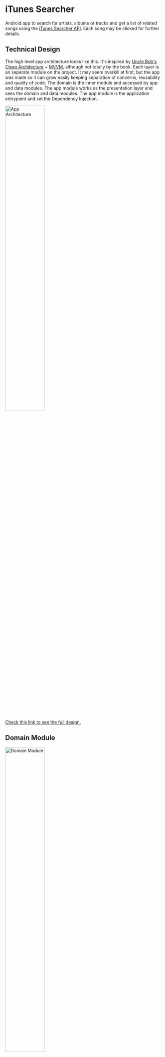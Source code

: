 # iTunes Searcher
Android app to search for artists, albums or tracks and get a list of related songs using the [iTunes Searcher API](https://developer.apple.com/library/archive/documentation/AudioVideo/Conceptual/iTuneSearchAPI/Searching.html#//apple_ref/doc/uid/TP40017632-CH5-SW1). Each song may be clicked for further details.

## Technical Design
The high level app architecture looks like this. It's inspired by [Uncle Bob's Clean Architecture](https://blog.cleancoder.com/uncle-bob/2012/08/13/the-clean-architecture.html) + [MVVM](https://developer.android.com/topic/architecture), although not totally by the book. Each layer is an separate module on the project. It may seem overkill at first, but the app was made so it can grow easily keeping separation of concerns, reusability and quality of code. The domain is the inner module and accessed by app and data modules. The app module works as the presentation layer and sees the domain and data modules. The app module is the application entrypoint and set the Dependency Injection.



<img src="readme_assets/technical_design.png" alt="App Architecture" height="50%"/>

[Check this link to see the full design.](https://drive.google.com/file/d/1qRgH6Jz-X8WToYr7I5vm8GwoBeCpAKiS/view?usp=sharing)

## Domain Module

<img src="readme_assets/domain_packages.png" alt="Domain Module" height="50%"/>

The domain module is a pure kotlin module with the abstractation of business logic. It has no Android-related dependency. It's the inner module in clean architecture and is seen by app and data modules, but does see them.

- UseCases: makes the necessary calls from the repositories and get it ready to the UI. GetResultsUseCase calls the necessary method from the ItunesSearcherRepository and may add aditional logic.
- Entities: basically the app models. The domain Entity is read to be used at the app/presentation layer, but it's mapped from the network entity in data module first
- Repositories: interface to get the data from the data module. ItunesSearcherRepository does the job.
- CustomResponse: API responses wrapper (Success or Failure)
- Extensions: takes advantaged from Kotlin extensions features to write custom functions to existing classes

## Data Module

<img src="readme_assets/data_packages.png" alt="Data Module" height="50%"/>

The data module is responsible for all data sources that the app relies on. It could be either a remote data source (network) or a local database. Although the Local data source is on the technical design, on this first version of the app only the remote data source was implemented to fetch the data from the [iTunes Searcher API](https://developer.apple.com/library/archive/documentation/AudioVideo/Conceptual/iTuneSearchAPI/Searching.html#//apple_ref/doc/uid/TP40017632-CH5-SW1).

- Remote Data Source (Network)
- ITunesSearcherRepositoryImpl: the data module makes the actual implementation of the Repository interface. From there the API services are called.
- ItunesSearcherService: service with the contract to fetch data from the API.
- Responses: network entities to map the JSON objects from the API using Moshi.
- Mappers: functions to map a network entity to a domain entity (that's better suited to be used in the app)
- NetworkModule: define the Dependency Injection for network and repository calls.



## App Module

<img src="readme_assets/app_packages.png" alt="App Module" height="50%"/>

The app module is the starting point to the app and works as the presentation layer to handle all UI logic and design. To do so, a MVVM approach is used. The app module also takes care of the Dependency Injection for all layers through the MainApplication class. It takes advantage from modern Android Jetpack libraries, Kotlin features and SOLID concepts to deliver clean and efficient code.

- Activities: each Activity is an app screen to interact with the user and runs along with the app lifecycle. DataBinding is used to populate views with data from ViewModel with reactive programming + MutableStateFlow. The Activity is a dumb view with its state controlled by ViewModel. MainActivity is the only Activity so far, but it could easily grow.
- Fragments: each Fragment is an encapsulated component attached to an Activity, a smaller part of the view. Also uses DataBinding to observe data from ViewModel. Now we have TrackDetailsBottomSheetFragment to show the details of a clicked song.
- ViewModel: a ViewModel class is responsible for all the view logic and data, handling and managing all UI-related data. The ViewModel is aware of the view's lifecycle. It calls the UseCases from domain layer and handle all the data flow to be observed by the views with the help of Coroutines. MainViewModel is the main only viewmodel so far and calls GetMenusUseCase. It has a holder class MainViewModelState.
- Adapters: implementation of RecyclerView.Adapter and manages all the logic to deal with RecyclerView lists. It has rules to bind each element of an array (with DataBinding) at every position. There's an adittional ViewHolder class for each adapter with rules to bind an individual item.
- MainApplication: the start of everything. Deals with app-wide state and injects the dependency with Koin from AppModule and NetworkModule
- Base classes: abstract classes to be reused by activities and viewmodels
- Extensions: takes advantaged from Kotlin extensions features to write custom functions to existing classes
- Components: data classes to set everything up for UI components. So far we have RecyclerComponent to create RecyclerView with a given adapter and other configurations.


## Stack
- Coded in [Kotlin](https://kotlinlang.org)
- UI and Android-related libraries from [Android Jetpack](https://developer.android.com/jetpack)
- Network calls with [Retrofit](https://github.com/square/retrofit)
- JSON parsing with [Moshi](https://github.com/square/moshi)
- Concurrency with [Coroutines & Flows](https://kotlin.github.io/kotlinx.coroutines/)
- Dependency Injection with [Koin](https://insert-koin.io/)
- Async image loading with [Coil](https://coil-kt.github.io/coil/) 

## Next steps
- [ ] Create reusable themes and styles for the app layouts

- [ ] Make the app looks better improving UI/UX

- [ ] Create a embedded player to play the 30-second song from previewUrl property  

- [ ] Handle API errors 

- [ ] Put additional configuration at BaseViewModel and its startView method implementation

- [ ] Room Database to persist data locally

- [ ] Write unit tests

## 📃 License

```
MIT License

Copyright (c) 2022 Miguel Barreto Rezende Marques de Freitas

Permission is hereby granted, free of charge, to any person obtaining a copy
of this software and associated documentation files (the "Software"), to deal
in the Software without restriction, including without limitation the rights
to use, copy, modify, merge, publish, distribute, sublicense, and/or sell
copies of the Software, and to permit persons to whom the Software is
furnished to do so, subject to the following conditions:

The above copyright notice and this permission notice shall be included in all
copies or substantial portions of the Software.

THE SOFTWARE IS PROVIDED "AS IS", WITHOUT WARRANTY OF ANY KIND, EXPRESS OR
IMPLIED, INCLUDING BUT NOT LIMITED TO THE WARRANTIES OF MERCHANTABILITY,
FITNESS FOR A PARTICULAR PURPOSE AND NONINFRINGEMENT. IN NO EVENT SHALL THE
AUTHORS OR COPYRIGHT HOLDERS BE LIABLE FOR ANY CLAIM, DAMAGES OR OTHER
LIABILITY, WHETHER IN AN ACTION OF CONTRACT, TORT OR OTHERWISE, ARISING FROM,
OUT OF OR IN CONNECTION WITH THE SOFTWARE OR THE USE OR OTHER DEALINGS IN THE
SOFTWARE.
```
